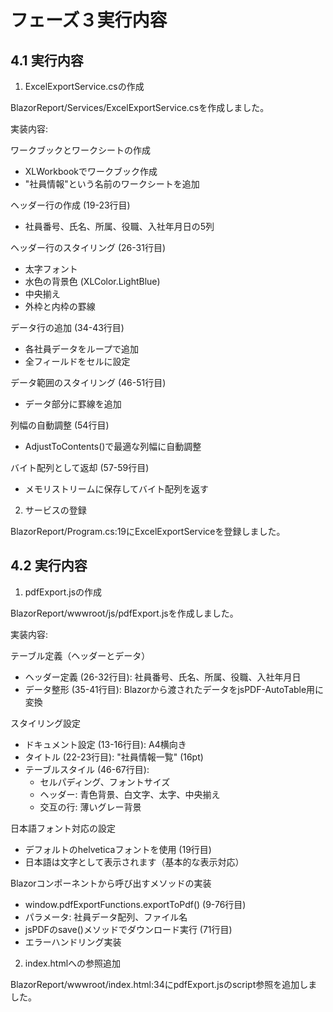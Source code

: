 # フェーズ３実行内容

## 4.1 実行内容

1. ExcelExportService.csの作成

BlazorReport/Services/ExcelExportService.csを作成しました。

実装内容:

ワークブックとワークシートの作成

- XLWorkbookでワークブック作成
- "社員情報"という名前のワークシートを追加

ヘッダー行の作成 (19-23行目)

- 社員番号、氏名、所属、役職、入社年月日の5列

ヘッダー行のスタイリング (26-31行目)

- 太字フォント
- 水色の背景色 (XLColor.LightBlue)
- 中央揃え
- 外枠と内枠の罫線

データ行の追加 (34-43行目)

- 各社員データをループで追加
- 全フィールドをセルに設定

データ範囲のスタイリング (46-51行目)

- データ部分に罫線を追加

列幅の自動調整 (54行目)

- AdjustToContents()で最適な列幅に自動調整

バイト配列として返却 (57-59行目)

- メモリストリームに保存してバイト配列を返す

2. サービスの登録

BlazorReport/Program.cs:19にExcelExportServiceを登録しました。

## 4.2 実行内容

1. pdfExport.jsの作成

BlazorReport/wwwroot/js/pdfExport.jsを作成しました。

実装内容:

テーブル定義（ヘッダーとデータ）

- ヘッダー定義 (26-32行目): 社員番号、氏名、所属、役職、入社年月日
- データ整形 (35-41行目): Blazorから渡されたデータをjsPDF-AutoTable用に変換

スタイリング設定

- ドキュメント設定 (13-16行目): A4横向き
- タイトル (22-23行目): "社員情報一覧" (16pt)
- テーブルスタイル (46-67行目):
    - セルパディング、フォントサイズ
    - ヘッダー: 青色背景、白文字、太字、中央揃え
    - 交互の行: 薄いグレー背景
    
日本語フォント対応の設定

- デフォルトのhelveticaフォントを使用 (19行目)
- 日本語は文字として表示されます（基本的な表示対応）

Blazorコンポーネントから呼び出すメソッドの実装

- window.pdfExportFunctions.exportToPdf() (9-76行目)
- パラメータ: 社員データ配列、ファイル名
- jsPDFのsave()メソッドでダウンロード実行 (71行目)
- エラーハンドリング実装

2. index.htmlへの参照追加

BlazorReport/wwwroot/index.html:34にpdfExport.jsのscript参照を追加しました。